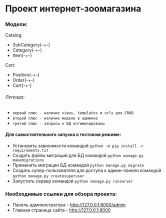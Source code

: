 # Проект интернет-зоомагазина

### Модели:
Catalog:
* SubCategory(-+-)
* Category(-+-)
* Item(-+-)

Cart:
* Position(-+-)
* Order(-+-)
* Cart(-+-)

###### Легенда:
* `первый плюс - наличие views, templates и urls для CRUD`
* `второй плюс - наличие модели в админке`
* `третий плюс - запросы к БД оптимизированы`

#### Для самостоятельного запуска в тестовом режиме:
* Установить зависимости командой `python -m pip install -r requirements.txt`
* Создать файлы миграций для БД командой `python manage.py makemigrations`
* Применить миграции БД командой `python manage.py migrate`
* Создать супер-пользователя для доступа к админ-панели командой `python manage.py createsuperuser`
* Запустить сервер командой `python manage.py runserver`

### Необходимые ссылки для обзора проекта:
* Панель администратора - http://127.0.0.1:8000/admin
* Главная страница сайта - http://127.0.0.1:8000
